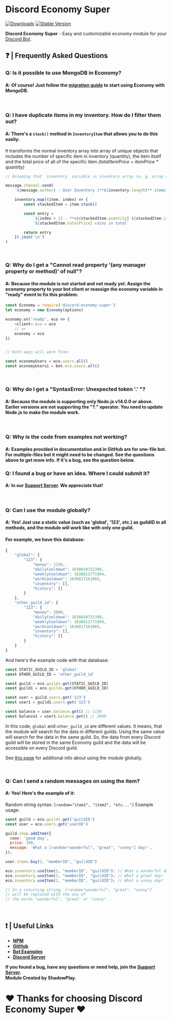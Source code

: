 # Discord Economy Super

[![Downloads](https://img.shields.io/npm/dt/discord-economy-super?style=for-the-badge)](https://www.npmjs.com/package/discord-economy-super)
[![Stable Version](https://img.shields.io/npm/v/discord-economy-super?style=for-the-badge)](https://www.npmjs.com/package/discord-economy-super)

<b>Discord Economy Super</b> - Easy and customizable economy module for your [Discord Bot](https://discord.js.org/#/).

## ❓ | Frequently Asked Questions

### **Q:** Is it possible to use MongoDB in Economy?

#### **A:** Of course! Just follow the [migration guide](https://des-docs.js.org/#/docs/main/1.7.7/general/migrating-to-mongo) to start using Economy with MongoDB.

<br>

### **Q:** I have duplicate items in my inventory. How do I filter them out?

#### **A:** There's a `stack()` method in `InventoryItem` that allows you to do this easliy.

It transforms the normal inventory array into array of unique objects that includes the number of specific item in inventory (quantity), the item itself and the total price of all of the specific item *(totalItemPrice = itemPrice \* quantity)*

```js
// Assuming that `inventory` variable is inventory array (e. g. array of `InventoryItem`s):

message.channel.send(
	`${message.author} - User Inventory [**${inventory.length}** items]:\n\n` +

	inventory.map((item, index) => {
    	const stackedItem = item.stack()

    	const entry =
        	`${index + 1} - **x${stackedItem.quantity} ${stackedItem.item.name}** - ` +
        	`${stackedItem.totalPrice} coins in total`

    	return entry
	}).join('\n')
)
```

<br>

### **Q:** Why do I get a "Cannot read property '(any manager property or method)' of null"?

#### **A:** Because the module is not started and not ready yet. Assign the economy property to your bot client or reassign the economy variable in "ready" event to fix this problem:

```js
const Economy = require('discord-economy-super')
let economy = new Economy(options)

economy.on('ready', eco => {
    <client>.eco = eco
	// or
	economy = eco
})


// both ways will work fine:

const economyUsers = eco.users.all()
const economyUsers1 = bot.eco.users.all()
```

<br>

### **Q:** Why do I get a "SyntaxError: Unexpected token '.' "?

#### **A:** Because the module is supporting only Node.js v14.0.0 or above. Earlier versions are not supporting the "?." operator. You need to update Node.js to make the module work.

<br>

### **Q:** Why is the code from examples not working?

#### **A:** Examples provided in documentation and in GitHub are for one-file bot. For multiple-files bot it might need to be changed. See the questions above to get more info. If it's a bug, see the question below.

### **Q:** I found a bug or have an idea. Where I could submit it?

#### **A:** In our [Support Server](https://discord.gg/4pWKq8vUnb). We appreciate that!

<br>

### **Q:** Can I use the module globally?

#### **A:** Yes! Just use a static value (such as 'global', '123', etc.) as guildID in all methods, and the module will work like with only one guild. 
#### For example, we have this database: 

```js
{
    "global": {
	    "123": {
		    "money": 1150,
		    "dailyCooldown": 1638034751398,
		    "weeklyCooldown": 1636811771994,
		    "workCooldown": 1636817161065,
		    "inventory": [],
		    "history": []
	    }
    },
	"other_guild_id": {
		"123": {
			"money": 2000,
			"dailyCooldown": 1638034751398,
			"weeklyCooldown": 1636811771994,
			"workCooldown": 1636817161065,
			"inventory": [],
			"history": []
		}
	}
}
```

And here's the example code with that database:
```js
const STATIC_GUILD_ID = 'global'
const OTHER_GUILD_ID = 'other_guild_id'

const guild = eco.guilds.get(STATIC_GUILD_ID)
const guild1 = eco.guilds.get(OTHER_GUILD_ID)

const user = guild.users.get('123')
const user1 = guild1.users.get('123')

const balance = user.balance.get() // 1150
const balance1 = user1.balance.get() // 2000
```
In this code, `global` and `other_guild_id` are different values. It means, that the module will search for the data in different guilds. Using the same value will search for the data in the same guild. So, the data from every Discord guild will be stored in the same Economy guild and the data will be accessible on every Discord guild.

See [this page](https://des-docs.js.org/#/docs/main/1.7.7/general/global) for additional info about using the module globally.

<br>

### **Q:** Can I send a random messages on using the item?

#### **A:** Yes! Here's the example of it:

Random string syntax: `[random="item1", "item2", "etc..."]`
Example usage:

```js
const guild = eco.guilds.get('guildID')
const user = eco.users.get('userID')

guild.shop.addItem({
  name: 'good day',
  price: 100,
  message: 'What a [random="wonderful", "great", "sunny"] day!',
});

user.items.buy(1, "memberID", "guildID")

eco.inventory.useItem(1, "memberID", "guildID"); // What a wonderful day!
eco.inventory.useItem(1, "memberID", "guildID"); // What a great day!
eco.inventory.useItem(1, "memberID", "guildID"); // What a sunny day!

// In a returning string, [random="wonderful", "great", "sunny"]
// will be replaced with the any of
// the words "wonderful", "great" or "sunny".
```

<br>

## ❗ | Useful Links

<ul>
<li><b><a href = "https://www.npmjs.com/package/discord-economy-super">NPM</a></b></li>
<li><b><a href = "https://github.com/shadowplay1/discord-economy-super">GitHub</a></b></li>
<li><b><a href = "https://github.com/shadowplay1/discord-economy-super/tree/main/examples">Bot Examples</a></b></li>
<li><b><a href = "https://discord.gg/4pWKq8vUnb">Discord Server</a></b></li>
</ul>
<b>If you found a bug, have any questions or need help, join the <a href = "https://discord.gg/4pWKq8vUnb">Support Server</a>.</b>
<br>
<b>Module Created by ShadowPlay.</b>

# ❤️ Thanks for choosing Discord Economy Super ❤️
